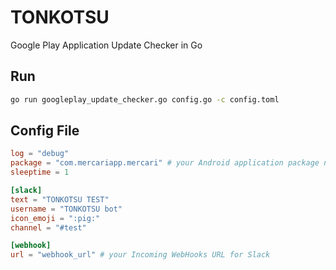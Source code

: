 # TONKOTSU

Google Play Application Update Checker in Go


## Run

```bash
go run googleplay_update_checker.go config.go -c config.toml
```

## Config File

```toml
log = "debug"
package = "com.mercariapp.mercari" # your Android application package name
sleeptime = 1

[slack]
text = "TONKOTSU TEST"
username = "TONKOTSU bot"
icon_emoji = ":pig:"
channel = "#test"

[webhook]
url = "webhook_url" # your Incoming WebHooks URL for Slack

```
